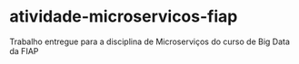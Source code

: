 # atividade-microservicos-fiap
Trabalho entregue para a disciplina de Microserviços do curso de Big Data da FIAP
